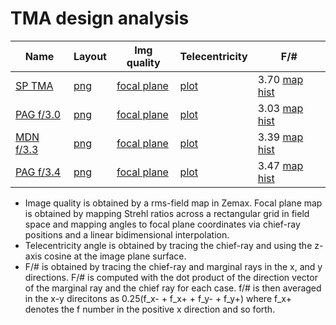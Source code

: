 # TMA design analysis

|Name           |Layout                               |Img quality                                                   |   Telecentricity                                    |F/#        |
|---            |---                                  |---                                                           |---                                                  |---        |
|[SP TMA](TmaV1_SP)         |[png](TmaV1_SP/layout/3DLayout.png)  |[focal plane](TmaV1_SP/strehls/TmaV1x_focal_plane_strehls.png)|[plot](TmaV1_SP/chief_ray/chief_ray_angles_map.png)  |3.70 [map](TmaV1_SP/fNumbers/fnumber_av.png) [hist](TmaV1_SP/fNumbers/fnumber_hists.png)          |
|[PAG f/3.0](PAG_F3p0)      |[png](PAG_F3p0/layout/3DLayout.png)  |[focal plane](PAG_F3p0/strehls/F3p0_focal_plane_strehls.png)  |[plot](PAG_F3p0/chief_ray/chief_ray_angles_map.png)  |3.03 [map](PAG_F3p0/fNumbers/fnumber_av.png) [hist](PAG_F3p0/fNumbers/fnumber_hists.png)          |
|[MDN f/3.3](MDN_F3p3)      |[png](MDN_F3p3/layout/3DLayout.png)  |[focal plane](MDN_F3p3/strehls/TmaV1x_focal_plane_strehls.png)|[plot](MDN_F3p3/chief_ray/chief_ray_angles_map.png)  |3.39 [map](MDN_F3p3/fNumbers/fnumber_av.png) [hist](MDN_F3p3/fNumbers/fnumber_hists.png)          |
|[PAG f/3.4](PAG_F3p4)      |[png](PAG_F3p4/layout/3DLayout.png)  |[focal plane](PAG_F3p4/strehls/F3p4_focal_plane_strehls.png)  |[plot](PAG_F3p4/chief_ray/chief_ray_angles_map.png)  |3.47 [map](PAG_F3p4/fNumbers/fnumber_av.png) [hist](PAG_F3p4/fNumbers/fnumber_hists.png)          |


* Image quality is obtained by a rms-field map in Zemax. Focal plane map is obtained by mapping Strehl ratios across a rectangular grid in field space and mapping angles to focal plane coordinates via chief-ray positions and a linear bidimensional interpolation.
* Telecentricity angle is obtained by tracing the chief-ray and using the z-axis cosine at the image plane surface.
* F/# is obtained by tracing the chief-ray and marginal rays in the x, and y directions. F/# is computed with the dot product of the direction vector of the marginal ray and the chief ray for each case. f/# is then averaged in the x-y direcitons as 0.25(f_x- + f_x+ + f_y- + f_y+) where f_x+ denotes the f number in the positive x direction and so forth.
